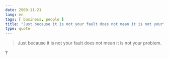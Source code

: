 ```yaml
---
date: 2009-11-21
lang: en
tags: [ business, people ]
title: "Just because it is not your fault does not mean it is not your"
type: quote
---
```


> Just because it is not your fault does not mean it is not your
> problem.

?

